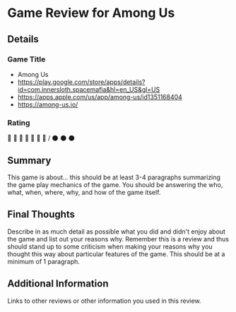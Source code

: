 # Game Review for Among Us

## Details

### Game Title

* Among Us
* https://play.google.com/store/apps/details?id=com.innersloth.spacemafia&hl=en_US&gl=US
* https://apps.apple.com/us/app/among-us/id1351168404
* https://among-us.io/

### Rating

 :penguin: :penguin: :penguin: :penguin: :penguin: :penguin: :penguin: / :new_moon: :new_moon: :new_moon:

## Summary

This game is about... this should be at least 3-4 paragraphs summarizing the
game play mechanics of the game. You should be answering the who, what,
when, where, why, and how of the game itself.

## Final Thoughts

Describe in as much detail as possible what you did and didn't enjoy about the
game and list out your reasons why. Remember this is a review and thus should
stand up to some criticism when making your reasons why you thought this way
about particular features of the game. This should be at a minimum of 1
paragraph.

## Additional Information

Links to other reviews or other information you used in this review.
